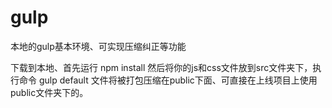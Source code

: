 # gulp
本地的gulp基本环境、可实现压缩纠正等功能

下载到本地、首先运行
npm install
然后将你的js和css文件放到src文件夹下，执行命令
gulp default
文件将被打包压缩在public下面、可直接在上线项目上使用public文件夹下的。

